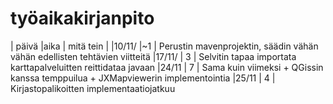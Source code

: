 # työaikakirjanpito

| päivä	|aika	| mitä tein  |
|10/11/	|~1	| Perustin mavenprojektin, säädin vähän vähän edellisten tehtävien viitteitä
|17/11/	| 3	| Selvitin tapaa importata karttapalveluitten reittidataa javaan
|24/11	| 7	| Sama kuin viimeksi + QGissin kanssa temppuilua + JXMapviewerin implementointia
|25/11	| 4	| Kirjastopalikoitten implementaatiojatkuu
